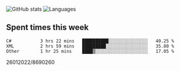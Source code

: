 ![GitHub stats](https://github-readme-stats.vercel.app/api?username=emipa606&theme=github_dark&show_icons=true) 
![Languages](https://github-readme-stats.vercel.app/api/top-langs/?username=emipa606&theme=github_dark&layout=compact)

## Spent times this week
<!--START_SECTION:waka-->

```text
C#           3 hrs 22 mins   ██████████░░░░░░░░░░░░░░░   40.25 %
XML          2 hrs 59 mins   █████████░░░░░░░░░░░░░░░░   35.80 %
Other        1 hr 25 mins    ████▒░░░░░░░░░░░░░░░░░░░░   17.05 %
```

<!--END_SECTION:waka-->


26012022/8690260
